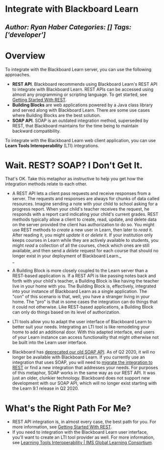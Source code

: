 # Integrate with Blackboard Learn
*Author: Ryan Haber*
*Categories: []*
*Tags: ['developer']*
---
# Overview

To integrate with the Blackboard Learn server, you can use the following
approaches.

  * **REST API**. Blackboard recommends using Blackboard Learn's REST API to integrate with Blackboard Learn. REST APIs can be accessed using almost any programming or scripting language. To get started, see [Getting Started With REST](https://community.blackboard.com/docs/DOC-1592-getting-started-with-rest).
  * **Building Blocks** are web applications powered by a Java class library and served along with Blackboard Learn. There are some use cases where Building Blocks are the best solution.
  * **SOAP API**. SOAP is an outdated integration method, superseded by REST, that Blackboard maintains for the time being to maintain backward compatibility.

To integrate with the Blackboard Learn web client application, you can use
**Learn Tools Interoperability** (LTI) integrations.

# Wait. REST? SOAP? I Don't Get It.

That's OK. Take this metaphor as instructive to help you get how the
integration methods relate to each other.

  * A REST API lets a client pass requests and receive responses from a server. The requests and responses are always for chunks of data called resources. Imagine sending a note with your child to school asking for a progress report. When your child's teacher receives the request, he responds with a report card indicating your child's current grades. REST methods typically allow a client to create, read, update, and delete data on the server provided the client has authorization to do so. You might use REST methods to _create_ a new user in Learn, then later to _read_ it. After reading it, you might _update_ it or _delete_ it. If your institution only keeps courses in Learn while they are actively available to students, you might _read_ a collection of all the courses, check which ones are still available, and then send a _delete_ request for each course that should no longer exist in your deployment of Blackboard Learn._  
_

  * A Building Block is more closely coupled to the Learn server than a REST-based application is. If a REST API is like passing notes back and forth with your child's teacher, a Building Block is like having the teacher live in your home with you. The Building Block is, effectively, integrated into your instance of Blackboard Learn as a single application. The "con" of this scenario is that, well, you have a stranger living in your home. The "pro" is that in some cases the integration can do things that it could not otherwise. Like REST-based applications, a Building Block can only do things based on its level of authorization.
  * LTI tools allow you to adapt the user interface of Blackboard Learn to better suit your needs. Integrating an LTI tool is like remodeling your home to add an additional door. With this adapted interface, end users of your Learn instance can access functionality that might otherwise not be built into the Learn user interface.
  * Blackboard has [deprecated our old SOAP API](https://community.blackboard.com/community/developers/blog/2019/01/04/blackboard-deprecates-soap-web-services). As of Q2 2020, it will no longer be available with Blackboard Learn. If you currently use an integration that uses SOAP, you will need to [migrate the integration to REST](https://community.blackboard.com/docs/DOC-5285-soap-to-rest-migration-mapping) or find a new integration that addresses your needs. For purposes of this metaphor, SOAP works in the same way as our REST API. It was just an older, clunkier technology. Blackboard does not support new development with our SOAP API, which will no longer exist starting with the Learn 9.1 release in Q2 2020.

# What's the Right Path For Me?

  * REST API integration is, in almost every case, the best path for you. For more information, see [Getting Started With REST](https://community.blackboard.com/docs/DOC-1592-getting-started-with-rest).
  * If you need to integration with the Blackboard Learn user interface, you'll want to create an LTI tool provider as well. For more information, see [Learning Tools Interoperability | IMS Global Learning Consortium](https://community.blackboard.com/external-link.jspa?url=http%3A%2F%2Fwww.imsglobal.org%2Factivity%2Flearning-tools-interoperability).

